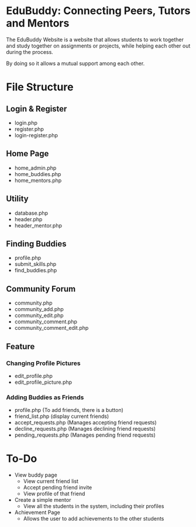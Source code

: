 # EduBuddy: Connecting Peers, Tutors and Mentors

The EduBuddy Website is a website that allows students to work together and study together on assignments or projects, while helping each other out during the process.

By doing so it allows a mutual support among each other.

# File Structure
## Login & Register
- login.php
- register.php
- login-register.php

## Home Page
- home_admin.php
- home_buddies.php
- home_mentors.php

## Utility
- database.php
- header.php
- header_mentor.php

## Finding Buddies
- profile.php
- submit_skills.php
- find_buddies.php

## Community Forum
- community.php
- community_add.php
- community_edit.php
- community_comment.php
- community_comment_edit.php

## Feature
### Changing Profile Pictures
- edit_profile.php
- edit_profile_picture.php

### Adding Buddies as Friends
- profile.php (To add friends, there is a button)
- friend_list.php (display current friends)
- accept_requests.php (Manages accepting friend requests)
- decline_requests.php (Manages declining friend requests)
- pending_requests.php (Manages pending friend requests)

# To-Do
- View buddy page
    - View current friend list
    - Accept pending friend invite
    - View profile of that friend
- Create a simple mentor 
    - View all the students in the system, including their profiles
- Achievement Page
    - Allows the user to add achievements to the other students